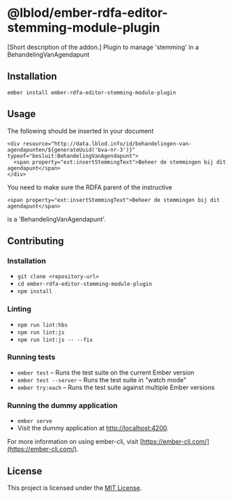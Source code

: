 @lblod/ember-rdfa-editor-stemming-module-plugin
==============================================================================

[Short description of the addon.]
Plugin to manage 'stemming' in a BehandelingVanAgendapunt

Installation
------------------------------------------------------------------------------

```
ember install ember-rdfa-editor-stemming-module-plugin
```


Usage
------------------------------------------------------------------------------
The following should be inserted in your document
```
<div resource="http://data.lblod.info/id/behandelingen-van-agendapunten/${generateUuid('bva-nr-3')}" typeof="besluit:BehandelingVanAgendapunt">
  <span property="ext:insertStemmingText">Beheer de stemmingen bij dit agendapunt</span>
</div>
```
You need to make sure the RDFA parent of the instructive
```
<span property="ext:insertStemmingText">Beheer de stemmingen bij dit agendapunt</span>
```
is a 'BehandelingVanAgendapunt'.

Contributing
------------------------------------------------------------------------------

### Installation

* `git clone <repository-url>`
* `cd ember-rdfa-editor-stemming-module-plugin`
* `npm install`

### Linting

* `npm run lint:hbs`
* `npm run lint:js`
* `npm run lint:js -- --fix`

### Running tests

* `ember test` – Runs the test suite on the current Ember version
* `ember test --server` – Runs the test suite in "watch mode"
* `ember try:each` – Runs the test suite against multiple Ember versions

### Running the dummy application

* `ember serve`
* Visit the dummy application at [http://localhost:4200](http://localhost:4200).

For more information on using ember-cli, visit [https://ember-cli.com/](https://ember-cli.com/).

License
------------------------------------------------------------------------------

This project is licensed under the [MIT License](LICENSE.md).
